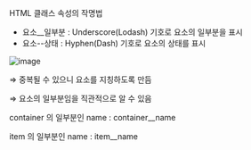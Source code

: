 HTML 클래스 속성의 작명법

- 요소__일부분 : Underscore(Lodash) 기호로 요소의 일부분을 표시
- 요소--상태 : Hyphen(Dash) 기호로 요소의 상태를 표시

![image](https://user-images.githubusercontent.com/60869490/132525061-9904fe63-b28f-4873-ba6c-799450d2c16c.png)


⇒ 중복될 수 있으니 요소를 지칭하도록 만듬

⇒ 요소의 일부분임을 직관적으로 알 수 있음

container 의 일부분인 name : container__name

item 의 일부분인 name : item__name
